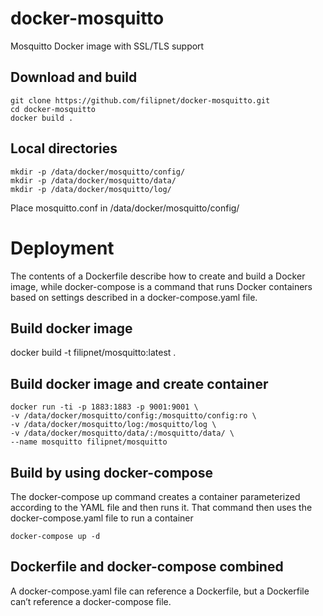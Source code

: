 # docker-mosquitto
Mosquitto Docker image with SSL/TLS support

## Download and build
``` 
git clone https://github.com/filipnet/docker-mosquitto.git
cd docker-mosquitto
docker build .
```

## Local directories
```
mkdir -p /data/docker/mosquitto/config/
mkdir -p /data/docker/mosquitto/data/
mkdir -p /data/docker/mosquitto/log/
```
Place mosquitto.conf in /data/docker/mosquitto/config/

# Deployment
The contents of a Dockerfile describe how to create and build a Docker image, while docker-compose is a command that runs Docker containers based on settings described in a docker-compose.yaml file.

## Build docker image
docker build -t filipnet/mosquitto:latest .

## Build docker image and create container 
```
docker run -ti -p 1883:1883 -p 9001:9001 \
-v /data/docker/mosquitto/config:/mosquitto/config:ro \
-v /data/docker/mosquitto/log:/mosquitto/log \
-v /data/docker/mosquitto/data/:/mosquitto/data/ \
--name mosquitto filipnet/mosquitto
```

## Build by using docker-compose 
The docker-compose up command creates a container parameterized according to the YAML file and then runs it. That command then uses the docker-compose.yaml file to run a container
```
docker-compose up -d
```

## Dockerfile and docker-compose combined
A docker-compose.yaml file can reference a Dockerfile, but a Dockerfile can’t reference a docker-compose file.
```

```

